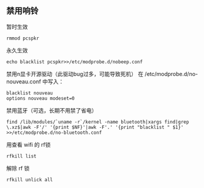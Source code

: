 
## 禁用响铃
暂时生效
```
rmmod pcspkr
```
永久生效
```
echo blacklist pcspkr>>/etc/modprobe.d/nobeep.conf
```

禁用n显卡开源驱动（此驱动bug过多，可能导致死机）
在 /etc/modprobe.d/no-nouveau.conf 中写入：
```
blacklist nouveau
options nouveau modeset=0
```

禁用蓝牙（可选，长期不用禁了省电）
```
find /lib/modules/`uname -r`/kernel -name bluetooth|xargs find|grep \.xz$|awk -F'/' '{print $NF}'|awk -F'.' '{print "blacklist " $1}' >>/etc/modprobe.d/no-bluetooth.conf
```


用查看 wifi 的 rf锁
```
rfkill list
```
解除 rf 锁
```
rfkill unlick all
```

